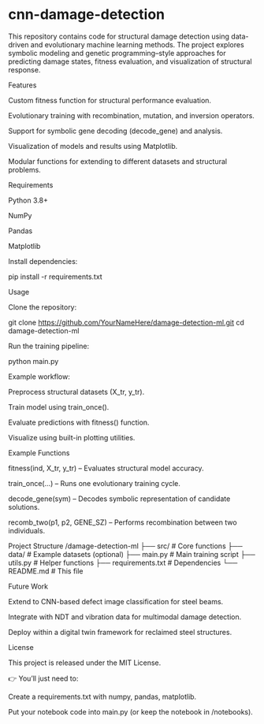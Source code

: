# cnn-damage-detection

This repository contains code for structural damage detection using data-driven and evolutionary machine learning methods. The project explores symbolic modeling and genetic programming–style approaches for predicting damage states, fitness evaluation, and visualization of structural response.

Features

Custom fitness function for structural performance evaluation.

Evolutionary training with recombination, mutation, and inversion operators.

Support for symbolic gene decoding (decode_gene) and analysis.

Visualization of models and results using Matplotlib.

Modular functions for extending to different datasets and structural problems.

Requirements

Python 3.8+

NumPy

Pandas

Matplotlib

Install dependencies:

pip install -r requirements.txt

Usage

Clone the repository:

git clone https://github.com/YourNameHere/damage-detection-ml.git
cd damage-detection-ml


Run the training pipeline:

python main.py


Example workflow:

Preprocess structural datasets (X_tr, y_tr).

Train model using train_once().

Evaluate predictions with fitness() function.

Visualize using built-in plotting utilities.

Example Functions

fitness(ind, X_tr, y_tr) – Evaluates structural model accuracy.

train_once(...) – Runs one evolutionary training cycle.

decode_gene(sym) – Decodes symbolic representation of candidate solutions.

recomb_two(p1, p2, GENE_SZ) – Performs recombination between two individuals.

Project Structure
/damage-detection-ml
   ├── src/               # Core functions
   ├── data/              # Example datasets (optional)
   ├── main.py            # Main training script
   ├── utils.py           # Helper functions
   ├── requirements.txt   # Dependencies
   └── README.md          # This file

Future Work

Extend to CNN-based defect image classification for steel beams.

Integrate with NDT and vibration data for multimodal damage detection.

Deploy within a digital twin framework for reclaimed steel structures.

License

This project is released under the MIT License.

👉 You’ll just need to:

Create a requirements.txt with numpy, pandas, matplotlib.

Put your notebook code into main.py (or keep the notebook in /notebooks).
